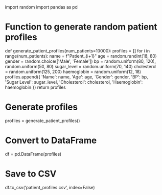 import random
import pandas as pd
# Function to generate random patient profiles
def generate_patient_profiles(num_patients=10000):
    profiles = []
    for i in range(num_patients):
        name = f"Patient_{i+1}"
        age = random.randint(18, 80)
        gender = random.choice(['Male', 'Female'])
        bp = random.uniform(80, 120), random.uniform(50, 80)
        sugar_level = random.uniform(70, 140)
        cholesterol = random.uniform(125, 200)
        haemoglobin = random.uniform(12, 18)
        profiles.append({
            'Name': name,
            'Age': age,
            'Gender': gender,
            'BP': bp,
            'Sugar Level': sugar_level,
            'Cholesterol': cholesterol,
            'Haemoglobin': haemoglobin
        })
    return profiles
# Generate profiles
profiles = generate_patient_profiles()
# Convert to DataFrame
df = pd.DataFrame(profiles)
# Save to CSV
df.to_csv('patient_profiles.csv', index=False)
